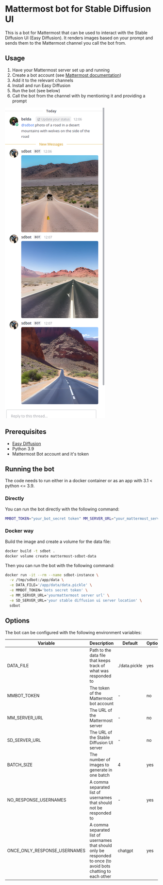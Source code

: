 # Mattermost bot for Stable Diffusion UI

This is a bot for Mattermost that can be used to interact with the Stable Diffusion UI (Easy Diffusion). 
It renders images based on your prompt and sends them to the Mattermost channel you call the bot from.

## Usage

1. Have your Mattermost server set up and running
2. Create a bot account (see [Mattermost documentation](https://docs.mattermost.com/developer/bot-accounts.html))
3. Add it to the relevant channels
4. Install and run Easy Diffusion
5. Run the bot (see below)
6. Call the bot from the channel with by mentioning it and providing a prompt

![example_screenshot.png](docs%2Fexample_screenshot.png)


## Prerequisites

* [Easy Diffusion](https://github.com/cmdr2/stable-diffusion-ui/)
* Python 3.9
* Mattermost Bot account and it's token

## Running the bot
The code needs to run either in a docker container or as an app with 3.1 < python <= 3.9.


### Directly

You can run the bot directly with the following command:
```bash
MMBOT_TOKEN="your_bot_secret token" MM_SERVER_URL="your_mattermost_server_url" SD_SERVER_URL="your_sd_server_url" python3 sdbot.py
```


### Docker way

Build the image and create a volume for the data file:

```bash
docker build -t sdbot .
docker volume create mattermost-sdbot-data
``` 

Then you can run the bot with the following command:

```bash
docker run -it --rm --name sdbot-instance \
  -v /tmp/sdbot:/app/data \
  -e DATA_FILE='/app/data/data.pickle' \
  -e MMBOT_TOKEN='bots secret token' \
  -e MM_SERVER_URL='yourmattermost server url' \
  -e SD_SERVER_URL='your stable diffusion ui server location' \
  sdbot
```


## Options

The bot can be configured with the following environment variables:

| Variable | Description                                                                                                     | Default       | Optional |
| --- |-----------------------------------------------------------------------------------------------------------------|---------------| --- |
| DATA_FILE | Path to the data file that keeps track of what was responded to                                                 | ./data.pickle | yes |
| MMBOT_TOKEN | The token of the Mattermost bot account                                                                         | -             | no |
| MM_SERVER_URL | The URL of the Mattermost server                                                                                | -             | no |
| SD_SERVER_URL | The URL of the Stable Diffusion UI server                                                                       | -             | no |
| BATCH_SIZE | The number of images to generate in one batch                                                                   | 4             | yes |
| NO_RESPONSE_USERNAMES | A comma separated list of usernames that should not be responded to                                             | -             | yes |
| ONCE_ONLY_RESPONSE_USERNAMES | A comma separated list of usernames that should only be responded to once (to avoid bots chatting to each other | chatgpt       | yes |

